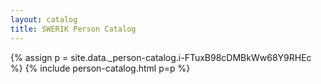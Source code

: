 ```yaml
---
layout: catalog
title: SWERIK Person Catalog
---
```

{% assign p = site.data._person-catalog.i-FTuxB98cDMBkWw68Y9RHEc %}
{% include person-catalog.html p=p %}

